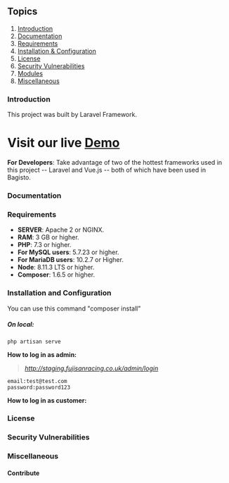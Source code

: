 
## Topics
1. [Introduction](#introduction)
2. [Documentation](#documentation)
3. [Requirements](#requirements)
4. [Installation & Configuration](#installation-and-configuration)
5. [License](#license)
6. [Security Vulnerabilities](#security-vulnerabilities)
7. [Modules](#modules)
8. [Miscellaneous](#miscellaneous)

### Introduction

This project was built by Laravel Framework.


# Visit our live [Demo](http://staging.fujisanracing.co.uk/)



**For Developers**:
Take advantage of two of the hottest frameworks used in this project -- Laravel and Vue.js -- both of which have been used in Bagisto.

### Documentation


### Requirements

* **SERVER**: Apache 2 or NGINX.
* **RAM**: 3 GB or higher.
* **PHP**: 7.3 or higher.
* **For MySQL users**: 5.7.23 or higher.
* **For MariaDB users**: 10.2.7 or Higher.
* **Node**: 8.11.3 LTS or higher.
* **Composer**: 1.6.5 or higher.

### Installation and Configuration

You can use this command "composer install"





##### On local:

~~~
php artisan serve
~~~


**How to log in as admin:**

> *http://staging.fujisanracing.co.uk/admin/login*

~~~
email:test@test.com
password:password123
~~~

**How to log in as customer:**




### License


### Security Vulnerabilities


### Miscellaneous

#### Contribute



